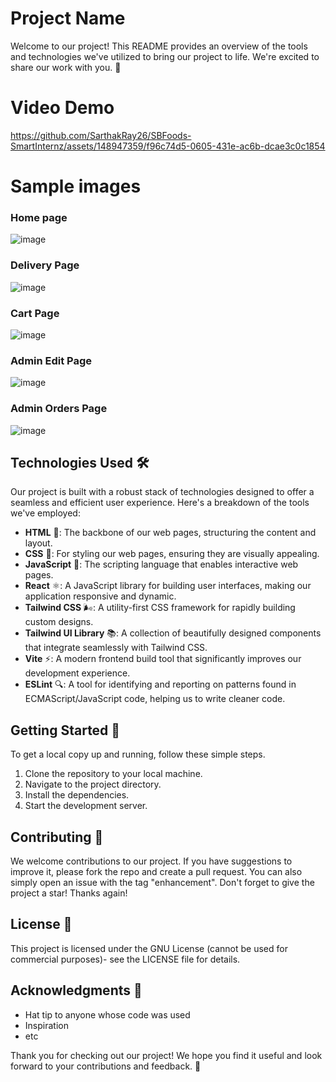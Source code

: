 # Project Name

Welcome to our project! This README provides an overview of the tools and technologies we've utilized to bring our project to life. We're excited to share our work with you. 🚀

# Video Demo

https://github.com/SarthakRay26/SBFoods-SmartInternz/assets/148947359/f96c74d5-0605-431e-ac6b-dcae3c0c1854

# Sample images

### Home page

![image](https://github.com/SarthakRay26/SBFoods-SmartInternz/assets/148947359/2bc74480-87af-4d0b-ab26-b2d758fe82a4)

### Delivery Page

![image](https://github.com/SarthakRay26/SBFoods-SmartInternz/assets/148947359/72d8bbf6-571d-45d9-93dd-1014f98fc95c)

### Cart Page

![image](https://github.com/SarthakRay26/SBFoods-SmartInternz/assets/148947359/71c9d031-3bc7-437a-b25c-7d2dfb7c99f4)

### Admin Edit Page

![image](https://github.com/SarthakRay26/SBFoods-SmartInternz/assets/148947359/20f98533-6e35-41ba-9e25-355f430e4a31)

### Admin Orders Page

![image](https://github.com/SarthakRay26/SBFoods-SmartInternz/assets/148947359/89b8d1ab-6165-4547-beb0-c3a0f9540cca)

## Technologies Used 🛠️

Our project is built with a robust stack of technologies designed to offer a seamless and efficient user experience. Here's a breakdown of the tools we've employed:

- **HTML** 📄: The backbone of our web pages, structuring the content and layout.
- **CSS** 🎨: For styling our web pages, ensuring they are visually appealing.
- **JavaScript** 📜: The scripting language that enables interactive web pages.
- **React** ⚛️: A JavaScript library for building user interfaces, making our application responsive and dynamic.
- **Tailwind CSS** 🌬️: A utility-first CSS framework for rapidly building custom designs.
- **Tailwind UI Library** 📚: A collection of beautifully designed components that integrate seamlessly with Tailwind CSS.
- **Vite** ⚡: A modern frontend build tool that significantly improves our development experience.
- **ESLint** 🔍: A tool for identifying and reporting on patterns found in ECMAScript/JavaScript code, helping us to write cleaner code.

## Getting Started 🚀

To get a local copy up and running, follow these simple steps.

1. Clone the repository to your local machine.
2. Navigate to the project directory.
3. Install the dependencies.
4. Start the development server.

## Contributing 🤝

We welcome contributions to our project. If you have suggestions to improve it, please fork the repo and create a pull request. You can also simply open an issue with the tag "enhancement". Don't forget to give the project a star! Thanks again!

## License 📝

This project is licensed under the GNU License (cannot be used for commercial purposes)- see the LICENSE file for details.

## Acknowledgments 🎉

- Hat tip to anyone whose code was used
- Inspiration
- etc

Thank you for checking out our project! We hope you find it useful and look forward to your contributions and feedback. 🌟
